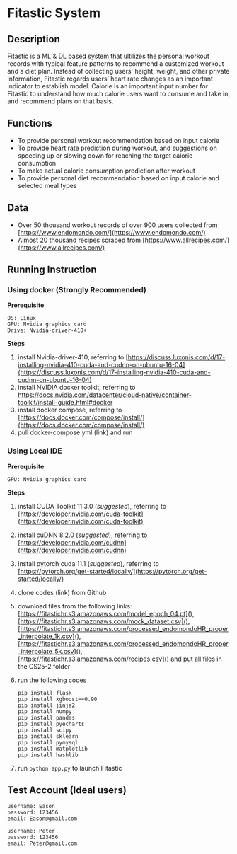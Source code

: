 # Fitastic System
## Description
Fitastic is a ML & DL based system that ultilizes the personal workout records with typical feature patterns to recommend a customized workout and a diet plan. Instead of collecting users' height, weight, and other private information, Fitastic regards users’ heart rate changes as an important indicator to establish model. Calorie is an important input number for Fitastic to understand how much calorie users want to consume and take in, and recommend plans on that basis.

## Functions
* To provide personal workout recommendation based on input calorie
* To provide heart rate prediction during workout, and suggestions on speeding up or slowing down for reaching the target calorie consumption
* To make actual calorie consumption prediction after workout
* To provide personal diet recommendation based on input calorie and selected meal types

## Data
* Over 50 thousand workout records of over 900 users collected from [https://www.endomondo.com/](https://www.endomondo.com/)
* Almost 20 thousand recipes scraped from [https://www.allrecipes.com/](https://www.allrecipes.com/)

## Running Instruction
### Using docker (Strongly Recommended)
**Prerequisite**

```
OS: Linux
GPU: Nvidia graphics card 
Drive: Nvidia-driver-410+
```
**Steps**

1. install Nvidia-driver-410, referring to [https://discuss.luxonis.com/d/17-installing-nvidia-410-cuda-and-cudnn-on-ubuntu-16-04](https://discuss.luxonis.com/d/17-installing-nvidia-410-cuda-and-cudnn-on-ubuntu-16-04)
1. install NVIDIA docker toolkit, referring to [https://docs.nvidia.com/datacenter/cloud-native/container-toolkit/install-guide.html#docker
](https://docs.nvidia.com/datacenter/cloud-native/container-toolkit/install-guide.html#docker)
1. install docker compose, referring to [https://docs.docker.com/compose/install/](https://docs.docker.com/compose/install/)
1. pull docker-compose.yml (link) and run

### Using Local IDE
**Prerequisite**

`GPU: Nvidia graphics card `

**Steps**

1. install CUDA Toolkit 11.3.0 (*suggested*), referring to [https://developer.nvidia.com/cuda-toolkit](https://developer.nvidia.com/cuda-toolkit)
2. install cuDNN 8.2.0 (*suggested*), referring to [https://developer.nvidia.com/cudnn](https://developer.nvidia.com/cudnn)
3. install pytorch cuda 11.1 (*suggested*), referring to [https://pytorch.org/get-started/locally/](https://pytorch.org/get-started/locally/)
4. clone codes (link) from Github
5. download files from the following links: [https://fitastichr.s3.amazonaws.com/model_epoch_04.pt](),
[https://fitastichr.s3.amazonaws.com/mock_dataset.csv](), [https://fitastichr.s3.amazonaws.com/processed_endomondoHR_proper_interpolate_1k.csv](), [https://fitastichr.s3.amazonaws.com/processed_endomondoHR_proper_interpolate_5k.csv](), [https://fitastichr.s3.amazonaws.com/recipes.csv]() and put all files in the CS25-2 folder
6. run the following codes 

	```
	pip install flask 
	pip install xgboost==0.90
	pip install jinja2
	pip install numpy
	pip install pandas
	pip install pyecharts
	pip install scipy
	pip install sklearn
	pip install pymysql
	pip install matplotlib
	pip install hashlib
	```
7. run `python app.py` to launch Fitastic

## Test Account (Ideal users)
```
username: Eason
password: 123456
email: Eason@gmail.com
```
```
username: Peter
password: 123456
email: Peter@gmail.com
```

